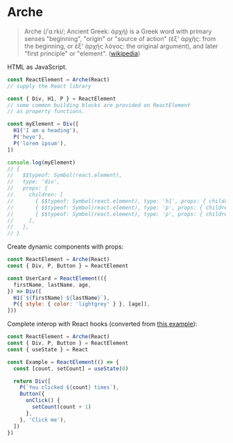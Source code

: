 # Arche
> Arche (/ˈɑːrki/; Ancient Greek: ἀρχή) is a Greek word with primary senses "beginning", "origin" or "source of action" (ἐξ' ἀρχῆς: from the beginning, οr ἐξ' ἀρχῆς λόγος: the original argument), and later "first principle" or "element". ([wikipedia](https://en.wikipedia.org/wiki/Arche))

HTML as JavaScript.

```javascript [playground]
const ReactElement = Arche(React)
// supply the React library

const { Div, H1, P } = ReactElement
// some common building blocks are provided on ReactElement
// as property functions.

const myElement = Div([
  H1('I am a heading'),
  P('heyo'),
  P('lorem ipsum'),
])

console.log(myElement)
// {
//   $$typeof: Symbol(react.element),
//   type: 'div',
//   props: {
//     children: [
//       { $$typeof: Symbol(react.element), type: 'h1', props: { children: 'I am a heading' } },
//       { $$typeof: Symbol(react.element), type: 'p', props: { children: 'heyo' } },
//       { $$typeof: Symbol(react.element), type: 'p', props: { children: 'heyo' } },
//     ],
//   },
// }
```

Create dynamic components with props:
```javascript [playground]
const ReactElement = Arche(React)
const { Div, P, Button } = ReactElement

const UserCard = ReactElement(({
  firstName, lastName, age,
}) => Div([
  H1(`${firstName} ${lastName}`),
  P({ style: { color: 'lightgrey' } }, [age]),
]))
```

Complete interop with React hooks (converted from [this example](https://reactjs.org/docs/hooks-intro.html)):
```javascript [playground]
const ReactElement = Arche(React)
const { Div, P, Button } = ReactElement
const { useState } = React

const Example = ReactElement(() => {
  const [count, setCount] = useState(0)

  return Div([
    P(`You clicked ${count} times`),
    Button({
      onClick() {
        setCount(count + 1)
      },
    }, 'Click me'),
  ])
})
```
